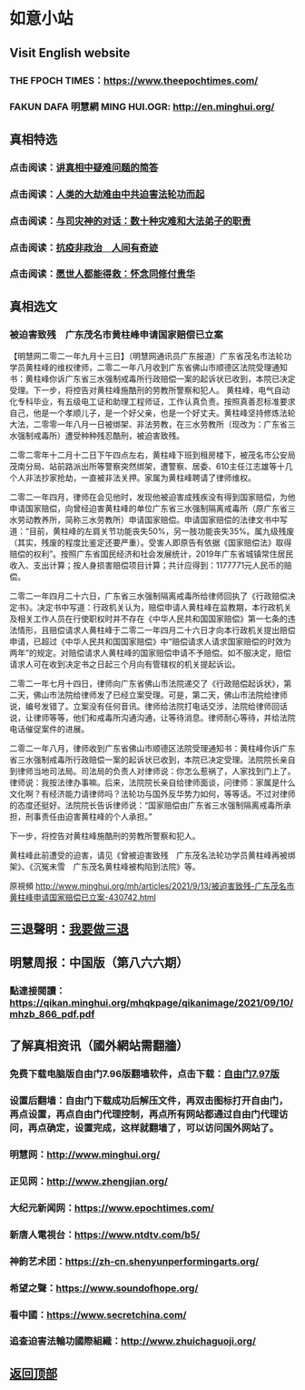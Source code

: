 # 如意小站

## Visit English website

### THE FPOCH TIMES：https://www.theepochtimes.com/

### FAKUN DAFA 明慧網 MING HUI.OGR: http://en.minghui.org/

## 真相特选

### 点击阅读：[讲真相中疑难问题的简答](https://github.com/pinhe91/jcxw3/tree/main)

### 点击阅读：[人类的大劫难由中共迫害法轮功而起](https://github.com/pinhe91/jcxw4/tree/main) 

### 点击阅读：[与司灾神的对话：数十种灾难和大法弟子的职责](https://github.com/pinhe91/jcxw1/tree/main) 

### 点击阅读：[抗疫非政治　人间有奇迹](https://github.com/pinhe91/jcxw2/tree/main) 

### 点击阅读：[愿世人都能得救：怀念同修付贵华](https://github.com/pinhe91/jcxw5/tree/main)

## 真相选文

### 被迫害致残　广东茂名市黄柱峰申请国家赔偿已立案

【明慧网二零二一年九月十三日】（明慧网通讯员广东报道）广东省茂名市法轮功学员黄柱峰的维权律师，二零二一年八月收到广东省佛山市顺德区法院受理通知书：黄柱峰你诉广东省三水强制戒毒所行政赔偿一案的起诉状已收到，本院已决定受理。下一步，将控告对黄柱峰施酷刑的劳教所警察和犯人。
黄柱峰，电气自动化专科毕业，有五级电工证和助理工程师证，工作认真负责。按照真善忍标准要求自己，他是一个孝顺儿子，是一个好父亲，也是一个好丈夫。黄柱峰坚持修炼法轮大法，二零零一年八月一日被绑架、非法劳教，在三水劳教所（现改为：广东省三水强制戒毒所）遭受种种残忍酷刑，被迫害致残。

二零二零年十二月十二日下午四点左右，黄柱峰下班到租房楼下，被茂名市公安局茂南分局、站前路派出所等警察突然绑架，遭警察、居委、610主任江志雄等十几个人非法抄家抢劫，一直被非法关押。家属为黄柱峰聘请了律师维权。

二零二一年四月，律师在会见他时，发现他被迫害成残疾没有得到国家赔偿，为他申请国家赔偿，向曾经迫害黄柱峰的单位广东省三水强制隔离戒毒所（原广东省三水劳动教养所，简称三水劳教所）申请国家赔偿。申请国家赔偿的法律文书中写道：“目前，黄柱峰的左肩关节功能丧失50%，另一肢功能丧失35%。属九级残废（其实，残废的程度比鉴定还要严重）。受害人即原告有依据《国家赔偿法》取得赔偿的权利”。按照广东省国民经济和社会发展统计，2019年广东省城镇常住居民收入、支出计算；按人身损害赔偿项目计算；共计应得到：1177771元人民币的赔偿。

二零二一年四月二十六日，广东省三水强制隔离戒毒所给律师回执了《行政赔偿决定书》。决定书中写道：行政机关认为，赔偿申请人黄柱峰在监教期，本行政机关及相关工作人员在行使职权时并不存在《中华人民共和国国家赔偿》第一七条的违法情形，且赔偿请求人黄柱峰于二零二一年四月二十六日才向本行政机关提出赔偿申请，已超过《中华人民共和国国家赔偿》中“赔偿请求人请求国家赔偿的时效为两年”的规定。对赔偿请求人黄柱峰的国家赔偿申请不予赔偿。如不服决定，赔偿请求人可在收到决定书之日起三个月向有管辖权的机关提起诉讼。

二零二一年七月十四日，律师向广东省佛山市法院递交了《行政赔偿起诉状》，第二天，佛山市法院给律师发了已经立案受理。可是，第二天，佛山市法院给律师说，编号发错了。立案没有任何音讯。律师给法院打电话交涉，法院给律师回话说，让律师等等，他们和戒毒所沟通沟通，让等待消息。律师耐心等待，并给法院电话催促案件的进展。

二零二一年八月，律师收到广东省佛山市顺德区法院受理通知书：黄柱峰你诉广东省三水强制戒毒所行政赔偿一案的起诉状已收到，本院已决定受理。法院院长亲自到律师当地司法局。司法局的负责人对律师说：你怎么惹祸了，人家找到门上了。律师说：我按法律办事嘛。后来，法院院长亲自给律师面谈，问律师：家属是什么文化啊？有经济能力请律师吗？法轮功与国外反华势力如何，等等话。不过对律师的态度还挺好。法院院长告诉律师说：“国家赔偿由广东省三水强制隔离戒毒所承担，刑事责任由迫害黄柱峰的个人承担。”

下一步，将控告对黄柱峰施酷刑的劳教所警察和犯人。

黄柱峰此前遭受的迫害，请见《曾被迫害致残　广东茂名法轮功学员黄柱峰再被绑架》、《沉冤未雪　广东茂名黄柱峰被构陷到法院》等。

原視頻 http://www.minghui.org/mh/articles/2021/9/13/被迫害致残-广东茂名市黄柱峰申请国家赔偿已立案-430742.html

## 三退聲明：[我要做三退](http://tuidang.ddns.net/)

## 明慧周报：中国版（第八六六期）

### 點連接閱讀：https://qikan.minghui.org/mhqkpage/qikanimage/2021/09/10/mhzb_866_pdf.pdf

## 了解真相资讯（國外網站需翻牆）

### 免费下载电脑版自由门7.96版翻墙软件，点击下载：[自由门7.97版](https://github.com/pinhe91/tuiguang/files/6839679/fg797r.zip)

### 设置后翻墙：自由门下载成功后解压文件，再双击图标打开自由门，再点设置，再点自由门代理控制，再点所有网站都通过自由门代理访问，再点确定，设置完成，这样就翻墙了，可以访问国外网站了。

### 明慧网：http://www.minghui.org/

### 正见网：http://www.zhengjian.org/

### 大纪元新闻网：https://www.epochtimes.com/

### 新唐人電視台：https://www.ntdtv.com/b5/

### 神韵艺术团：https://zh-cn.shenyunperformingarts.org/

### 希望之聲：https://www.soundofhope.org/

### 看中國：https://www.secretchina.com/

### 追查迫害法輪功國際組織：http://www.zhuichaguoji.org/

## [返回顶部](https://git.io/Js3EY)
